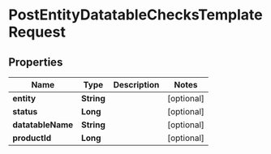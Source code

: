 
# PostEntityDatatableChecksTemplateRequest

## Properties
Name | Type | Description | Notes
------------ | ------------- | ------------- | -------------
**entity** | **String** |  |  [optional]
**status** | **Long** |  |  [optional]
**datatableName** | **String** |  |  [optional]
**productId** | **Long** |  |  [optional]




